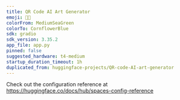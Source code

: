 ```yaml
---
title: QR Code AI Art Generator
emoji: 📱🔲
colorFrom: MediumSeaGreen
colorTo: CornflowerBlue
sdk: gradio
sdk_version: 3.35.2
app_file: app.py
pinned: false
suggested_hardware: t4-medium
startup_duration_timeout: 1h
duplicated_from: huggingface-projects/QR-code-AI-art-generator
---
```


Check out the configuration reference at https://huggingface.co/docs/hub/spaces-config-reference
